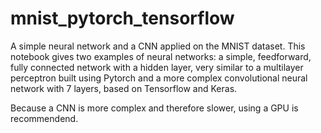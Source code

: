 # mnist_pytorch_tensorflow
A simple neural network and a CNN applied on the MNIST dataset.
This notebook gives two examples of neural networks: a simple, feedforward, fully connected network with a hidden layer, very similar to a multilayer perceptron built using Pytorch and a more complex convolutional neural network with 7 layers, based on Tensorflow and Keras.

Because a CNN is more complex and therefore slower, using a GPU is recommendend.
